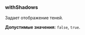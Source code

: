 ### withShadows

Задает отображение теней.

<!-- props:start -->
**Допустимые значения:** `false`, `true`.
<!-- props:end -->
